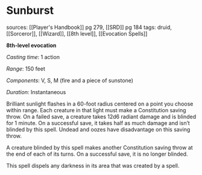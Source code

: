 # Sunburst
sources: [[Player's Handbook]] pg 279, [[SRD]] pg 184
tags: druid, [[Sorceror]], [[Wizard]], [[8th level]], [[Evocation Spells]]

**8th-level evocation**

*Casting time*: 1 action

*Range*: 150 feet

*Components*: V, S, M (fire and a piece of sunstone)

*Duration*: Instantaneous

Brilliant sunlight flashes in a 60-foot radius centered on a point you choose within range. Each creature in that light must make a Constitution saving throw. On a failed save, a creature takes 12d6 radiant damage and is blinded for 1 minute. On a successful save, it takes half as much damage and isn’t blinded by this spell. Undead and oozes have disadvantage on this saving throw.

A creature blinded by this spell makes another Constitution saving throw at the end of each of its turns. On a successful save, it is no longer blinded.

This spell dispels any darkness in its area that was created by a spell.
